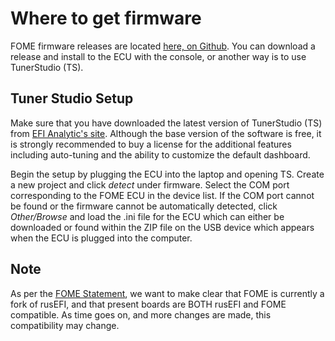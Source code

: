 # Where to get firmware

FOME firmware releases are located [here, on Github](https://github.com/FOME-Tech/fome-fw/releases). You can download a release and install to the ECU with the console, or another way is to use TunerStudio (TS).

## Tuner Studio Setup

Make sure that you have downloaded the latest version of TunerStudio (TS) from [EFI Analytic's site](https://www.tunerstudio.com/index.php/tuner-studio). Although the base version of the software is free, it is strongly recommended to buy a license for the additional features including auto-tuning and the ability to customize the default dashboard.

Begin the setup by plugging the ECU into the laptop and opening TS. Create a new project and click _detect_ under firmware. Select the COM port corresponding to the FOME ECU in the device list. If the COM port cannot be found or the firmware cannot be automatically detected, click _Other/Browse_ and load the .ini file for the ECU which can either be downloaded or found within the ZIP file on the USB device which appears when the ECU is plugged into the computer.

## Note

As per the [FOME Statement](https://www.fome.tech/announcements), we want to make clear that FOME is currently a fork of rusEFI, and that present boards are BOTH rusEFI and FOME compatible. As time goes on, and more changes are made, this compatibility may change.
